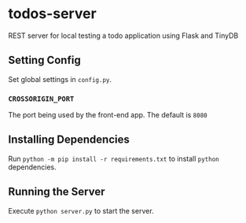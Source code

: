 # todos-server

REST server for local testing a todo application using Flask and TinyDB

## Setting Config

Set global settings in `config.py`.

### `CROSSORIGIN_PORT` 
The port being used by the front-end app. The default is `8080`

## Installing Dependencies
Run `python -m pip install -r requirements.txt` to install `python` dependencies.

## Running the Server
Execute `python server.py` to start the server.
